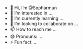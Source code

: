 - 👋 Hi, I’m @Sopharmun
- 👀 I’m interested in ...
- 🌱 I’m currently learning ...
- 💞️ I’m looking to collaborate on ...
- 📫 How to reach me ...
- 😄 Pronouns: ...
- ⚡ Fun fact: ...

<!---
Sopharmun/Sopharmun is a ✨ special ✨ repository because its `README.md` (this file) appears on your GitHub profile.
You can click the Preview link to take a look at your changes.
--->
